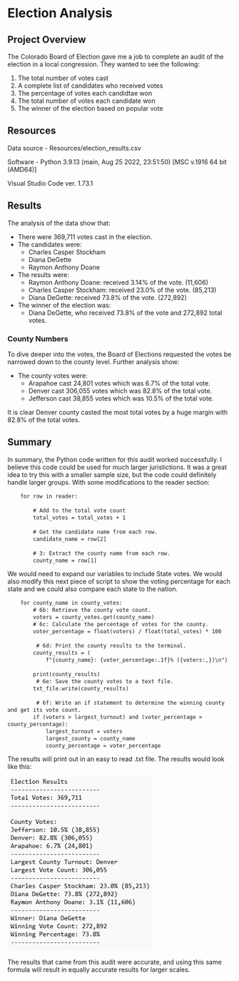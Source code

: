# Election Analysis
## Project Overview
The Colorado Board of Election gave me a job to complete an audit of the election in a local congression. They wanted to see the following:

1. The total number of votes cast
2. A complete list of candidates who received votes
3. The percentage of votes each candidtae won
4. The total number of votes each candidate won
5. The winner of the election based on popular vote

## Resources
Data source - Resources/election_results.csv

Software - Python 3.9.13 (main, Aug 25 2022, 23:51:50) [MSC v.1916 64 bit (AMD64)]

Visual Studio Code ver. 1.73.1

## Results
The analysis of the data show that:
- There were 369,711 votes cast in the election.
- The candidates were: 
    - Charles Casper Stockham
    - Diana DeGette
    - Raymon Anthony Doane
- The results were: 
    - Raymon Anthony Doane: received 3.14% of the vote. (11,606)
    - Charles Casper Stockham: received 23.0% of the vote. (85,213)
    - Diana DeGette: received 73.8% of the vote. (272,892)
- The winner of the election was: 
    - Diana DeGette, who received 73.8% of the vote and 272,892 total votes.
    
### County Numbers
To dive deeper into the votes, the Board of Elections requested the votes be narrowed down to the county level. Further analysis show: 
- The county votes were:
    - Arapahoe cast 24,801 votes which was 6.7% of the total vote.
    - Denver cast 306,055 votes which was 82.8% of the total vote.
    - Jefferson cast 38,855 votes which was 10.5% of the total vote.

It is clear Denver county casted the most total votes by a huge margin with 82.8% of the total votes.

## Summary
In summary, the Python code written for this audit worked successfully. I believe this code could be used for much larger juristictions. It was a great idea to try this with a smaller sample size, but the code could definitely handle larger groups. With some modifications to the reader section: 
``` 
    for row in reader:

        # Add to the total vote count
        total_votes = total_votes + 1

        # Get the candidate name from each row.
        candidate_name = row[2]

        # 3: Extract the county name from each row.
        county_name = row[1]
```
We would need to expand our variables to include State votes. We would also modify this next piece of script to show the voting percentage for each state and we could also compare each state to the nation. 
```   
    for county_name in county_votes:
        # 6b: Retrieve the county vote count.
        voters = county_votes.get(county_name)
        # 6c: Calculate the percentage of votes for the county.
        voter_percentage = float(voters) / float(total_votes) * 100

         # 6d: Print the county results to the terminal.
        county_results = (
            f"{county_name}: {voter_percentage:.1f}% ({voters:,})\n")

        print(county_results)
         # 6e: Save the county votes to a text file.
        txt_file.write(county_results)

         # 6f: Write an if statement to determine the winning county and get its vote count.
        if (voters > largest_turnout) and (voter_percentage > county_percentage):
            largest_turnout = voters
            largest_county = county_name
            county_percentage = voter_percentage
```
The results will print out in an easy to read .txt file. The results would look like this:

![results](Analysis/analysis_image.png)

The results that came from this audit were accurate, and using this same formula will result in equally accurate results for larger scales. 

